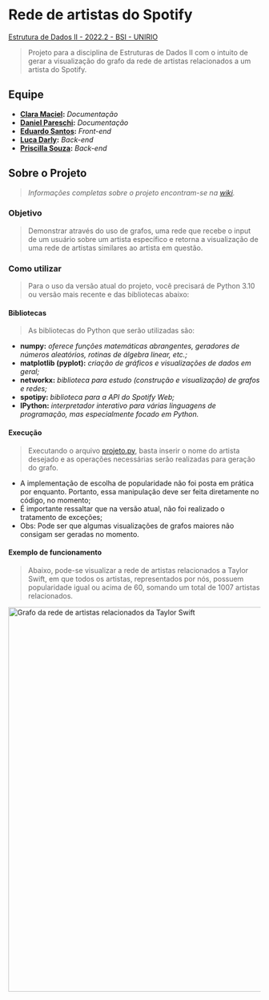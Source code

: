 # Rede de artistas do Spotify
[Estrutura de Dados II - 2022.2 - BSI - UNIRIO](https://github.com/priscillasz/rede-de-artistas-spotify)
> Projeto para a disciplina de Estruturas de Dados II com o intuito de gerar a visualização do grafo da rede de artistas relacionados a um artista do Spotify.

## Equipe
* **[Clara Maciel](https://github.com/Clarathms):** _Documentação_
* **[Daniel Pareschi](https://github.com/DanielPFM01):** _Documentação_
* **[Eduardo Santos](https://github.com/edusantosgoncalves):** _Front-end_
* **[Luca Darly](https://github.com/lucadarly):** _Back-end_
* **[Priscilla Souza](https://github.com/priscillasz):** _Back-end_

## Sobre o Projeto
> _Informações completas sobre o projeto encontram-se na [wiki](https://github.com/priscillasz/rede-de-artistas-spotify/wiki)._

### Objetivo
> Demonstrar através do uso de grafos, uma rede que recebe o input de um usuário sobre um artista específico e retorna a visualização de uma rede de artistas similares ao artista em questão.

### Como utilizar
> Para o uso da versão atual do projeto, você precisará de Python 3.10 ou versão mais recente e das bibliotecas abaixo:

#### Bibliotecas
> As bibliotecas do Python que serão utilizadas são:
* **numpy:** _oferece funções matemáticas abrangentes, geradores de números aleatórios, rotinas de álgebra linear, etc.;_
* **matplotlib (pyplot):** _criação de gráficos e visualizações de dados em geral;_
* **networkx:** _biblioteca para estudo (construção e visualização) de grafos e redes;_
* **spotipy:** _biblioteca para a API do Spotify Web;_
* **IPython:** _interpretador interativo para várias linguagens de programação, mas especialmente focado em Python._

#### Execução
> Executando o arquivo [projeto.py](https://github.com/priscillasz/rede-de-artistas-spotify/blob/master/codigo/projeto.py), basta inserir o nome do artista desejado e as operações necessárias serão realizadas para geração do grafo. 
* A implementação de escolha de popularidade não foi posta em prática por enquanto. Portanto, essa manipulação deve ser feita diretamente no código, no momento;
* É importante ressaltar que na versão atual, não foi realizado o tratamento de exceções;
* Obs: Pode ser que algumas visualizações de grafos maiores não consigam ser geradas no momento.

#### Exemplo de funcionamento
> Abaixo, pode-se visualizar a rede de artistas relacionados a Taylor Swift, em que todos os artistas, representados por nós, possuem popularidade igual ou acima de 60, somando um total de 1007 artistas relacionados.
<img src="https://github.com/priscillasz/rede-de-artistas-spotify/blob/master/visualizacoes/Taylor%20Swift%20pop%2060%20-%201007%20nodes.png?raw=true"  width="1024" height="768" style="display: block; margin: 0 auto" alt="Grafo da rede de artistas relacionados da Taylor Swift">

